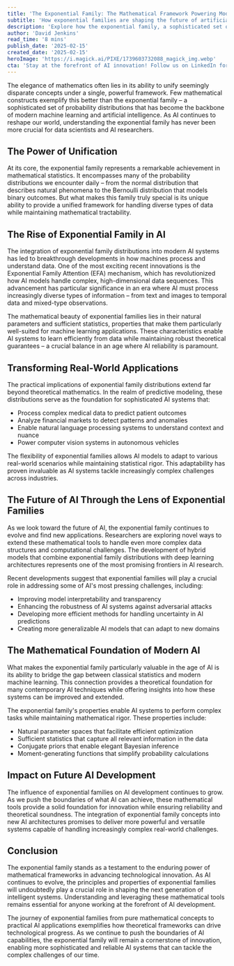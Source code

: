 ```yaml
---
title: 'The Exponential Family: The Mathematical Framework Powering Modern AI's Most Sophisticated Models'
subtitle: 'How exponential families are shaping the future of artificial intelligence'
description: 'Explore how the exponential family, a sophisticated set of probability distributions, has become fundamental to modern AI and machine learning. This article delves into its mathematical elegance, practical applications, and crucial role in shaping the future of artificial intelligence.'
author: 'David Jenkins'
read_time: '8 mins'
publish_date: '2025-02-15'
created_date: '2025-02-15'
heroImage: 'https://i.magick.ai/PIXE/1739603732088_magick_img.webp'
cta: 'Stay at the forefront of AI innovation! Follow us on LinkedIn for regular insights into the mathematical foundations driving tomorrow's technological breakthroughs.'
---
```


The elegance of mathematics often lies in its ability to unify seemingly disparate concepts under a single, powerful framework. Few mathematical constructs exemplify this better than the exponential family – a sophisticated set of probability distributions that has become the backbone of modern machine learning and artificial intelligence. As AI continues to reshape our world, understanding the exponential family has never been more crucial for data scientists and AI researchers.

## The Power of Unification

At its core, the exponential family represents a remarkable achievement in mathematical statistics. It encompasses many of the probability distributions we encounter daily – from the normal distribution that describes natural phenomena to the Bernoulli distribution that models binary outcomes. But what makes this family truly special is its unique ability to provide a unified framework for handling diverse types of data while maintaining mathematical tractability.

## The Rise of Exponential Family in AI

The integration of exponential family distributions into modern AI systems has led to breakthrough developments in how machines process and understand data. One of the most exciting recent innovations is the Exponential Family Attention (EFA) mechanism, which has revolutionized how AI models handle complex, high-dimensional data sequences. This advancement has particular significance in an era where AI must process increasingly diverse types of information – from text and images to temporal data and mixed-type observations.

The mathematical beauty of exponential families lies in their natural parameters and sufficient statistics, properties that make them particularly well-suited for machine learning applications. These characteristics enable AI systems to learn efficiently from data while maintaining robust theoretical guarantees – a crucial balance in an age where AI reliability is paramount.

## Transforming Real-World Applications

The practical implications of exponential family distributions extend far beyond theoretical mathematics. In the realm of predictive modeling, these distributions serve as the foundation for sophisticated AI systems that:

- Process complex medical data to predict patient outcomes
- Analyze financial markets to detect patterns and anomalies
- Enable natural language processing systems to understand context and nuance
- Power computer vision systems in autonomous vehicles

The flexibility of exponential families allows AI models to adapt to various real-world scenarios while maintaining statistical rigor. This adaptability has proven invaluable as AI systems tackle increasingly complex challenges across industries.

## The Future of AI Through the Lens of Exponential Families

As we look toward the future of AI, the exponential family continues to evolve and find new applications. Researchers are exploring novel ways to extend these mathematical tools to handle even more complex data structures and computational challenges. The development of hybrid models that combine exponential family distributions with deep learning architectures represents one of the most promising frontiers in AI research.

Recent developments suggest that exponential families will play a crucial role in addressing some of AI's most pressing challenges, including:

- Improving model interpretability and transparency
- Enhancing the robustness of AI systems against adversarial attacks
- Developing more efficient methods for handling uncertainty in AI predictions
- Creating more generalizable AI models that can adapt to new domains

## The Mathematical Foundation of Modern AI

What makes the exponential family particularly valuable in the age of AI is its ability to bridge the gap between classical statistics and modern machine learning. This connection provides a theoretical foundation for many contemporary AI techniques while offering insights into how these systems can be improved and extended.

The exponential family's properties enable AI systems to perform complex tasks while maintaining mathematical rigor. These properties include:

- Natural parameter spaces that facilitate efficient optimization
- Sufficient statistics that capture all relevant information in the data
- Conjugate priors that enable elegant Bayesian inference
- Moment-generating functions that simplify probability calculations

## Impact on Future AI Development

The influence of exponential families on AI development continues to grow. As we push the boundaries of what AI can achieve, these mathematical tools provide a solid foundation for innovation while ensuring reliability and theoretical soundness. The integration of exponential family concepts into new AI architectures promises to deliver more powerful and versatile systems capable of handling increasingly complex real-world challenges.

## Conclusion

The exponential family stands as a testament to the enduring power of mathematical frameworks in advancing technological innovation. As AI continues to evolve, the principles and properties of exponential families will undoubtedly play a crucial role in shaping the next generation of intelligent systems. Understanding and leveraging these mathematical tools remains essential for anyone working at the forefront of AI development.

The journey of exponential families from pure mathematical concepts to practical AI applications exemplifies how theoretical frameworks can drive technological progress. As we continue to push the boundaries of AI capabilities, the exponential family will remain a cornerstone of innovation, enabling more sophisticated and reliable AI systems that can tackle the complex challenges of our time.